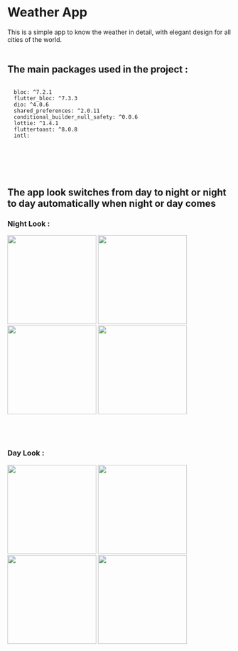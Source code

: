 # Weather App
This is a simple app to know the weather in detail, with elegant design for all cities of the world.
<br />
<br />

## The main packages used in the project :
```

  bloc: ^7.2.1
  flutter_bloc: ^7.3.3
  dio: ^4.0.6
  shared_preferences: ^2.0.11
  conditional_builder_null_safety: ^0.0.6
  lottie: ^1.4.1
  fluttertoast: ^8.0.8
  intl:
 
  ```
<br />
<br />
<br />

## The app look switches from day to night or night to day automatically when night or day comes


### Night Look :
<div>
    <img src= "https://firebasestorage.googleapis.com/v0/b/ebuy-1494c.appspot.com/o/Screenshot_20220831_212618_com.example.weather.jpg?alt=media&token=626ded01-f094-4566-b860-87e5676339ea" width="200">
    <img src= "https://firebasestorage.googleapis.com/v0/b/ebuy-1494c.appspot.com/o/Screenshot_20220831_212639_com.example.weather.jpg?alt=media&token=175c9417-7c2f-43db-8f74-183dd23b96b8" width="200">
    <img src= "https://firebasestorage.googleapis.com/v0/b/ebuy-1494c.appspot.com/o/Screenshot_20220831_212655_com.example.weather.jpg?alt=media&token=47e4c99b-bef4-45d6-905d-e8faec18a812" width="200">
    <img src= "https://firebasestorage.googleapis.com/v0/b/ebuy-1494c.appspot.com/o/Screenshot_20220831_212704_com.example.weather.jpg?alt=media&token=88d914b1-5b3f-4392-ae48-c83fd596a71c" width="200">
</div>

<br />
<br />
<br />

### Day Look :
<div>
    <img src= "https://firebasestorage.googleapis.com/v0/b/ebuy-1494c.appspot.com/o/Screenshot_20220831_092606_com.example.weather.jpg?alt=media&token=f4a5acca-d7a0-4c23-b6fa-eeb5058191ac" width="200">
    <img src= "https://firebasestorage.googleapis.com/v0/b/ebuy-1494c.appspot.com/o/Screenshot_20220831_092807_com.example.weather.jpg?alt=media&token=1b2af142-35be-4547-b579-039f9fcad9a4" width="200">
    <img src= "https://firebasestorage.googleapis.com/v0/b/ebuy-1494c.appspot.com/o/Screenshot_20220831_092824_com.example.weather.jpg?alt=media&token=3aaaeb9b-2fa6-42b8-b7f0-fd1f2ae644ac" width="200">
    <img src= "https://firebasestorage.googleapis.com/v0/b/ebuy-1494c.appspot.com/o/Screenshot_20220831_092811_com.example.weather.jpg?alt=media&token=58e678a2-7568-48bc-b0dd-892bf6f05a46" width="200">
</div>

